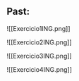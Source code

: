 ## Past:

![[Exercicio1ING.png]]

![[Exercicio2ING.png]]

![[Exercicio3ING.png]]

![[Exercicio4ING.png]]